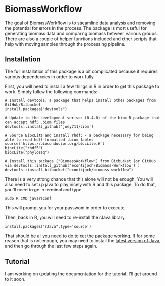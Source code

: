<!-- README.md is generated from README.Rmd. Please edit that file -->
BiomassWorkflow
===============

The goal of BiomassWorkflow is to streamline data analysis and removing
the potential for errors in the process. The package is most useful for
generating biomass data and comparing biomass between various groups.
There are also a couple of helper functions included and other scripts
that help with moving samples through the processing pipeline.

Installation
------------

The full installation of this package is a bit complicated because it
requires various dependencies in order to work fully.

First, you will need to install a few things in R in order to get this
package to work. Simply follow the following commands:

    # Install devtools, a package that helps install other packages from GitHub/Bitbucket
    install.packages("devtools")
    
    # Update to the development verison (0.4.0) of the biom R package that can accept hdf5 .biom files
    devtools::install_github('joey711/biom')
    
    # Source BiocLite and install rhdf5 - a package necessary for being able to read hdf5-formatted .biom tables
    source("https://bioconductor.org/biocLite.R")
    biocLite("rhdf5")
    biocLite("phyloseq")

    # Install this package ("BiomassWorkflow") from Bitbucket (or GitHub via devtools::install_github('econtijoch/Biomass-Workflow') )
    devtools::install_bitbucket("econtijoch/biomass-workflow")  


There is a very strong chance that this alone will not be enough. You
will also need to set up java to play nicely with R and this package. To
do that, you'll need to go to terminal and type:

    sudo R CMD javareconf

This will prompt you for your password in order to execute.

Then, back in R, you will need to re-install the rJava library:

    install.packages("rJava",type='source')

That should be all you need to do to get the package working. If for
some reason that is not enough, you may need to install the [latest
version of Java](https://www.java.com/en/download/manual.jsp), and then
go through the last few steps again.

Tutorial
--------

I am working on updating the documentation for the tutorial. I'll get
around to it soon.
